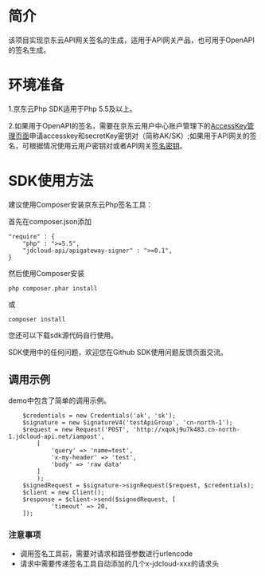# 简介 #
  该项目实现京东云API网关签名的生成，适用于API网关产品，也可用于OpenAPI的签名生成。 
  

# 环境准备 #
 1.京东云Php SDK适用于Php 5.5及以上。

 2.如果用于OpenAPI的签名，需要在京东云用户中心账户管理下的[AccessKey管理页面](https://uc.jdcloud.com/accesskey/index)申请accesskey和secretKey密钥对（简称AK/SK）;如果用于API网关的签名，可根据情况使用云用户密钥对或者API网关[签名密钥](https://docs.jdcloud.com/cn/api-gateway/create-auth)。


# SDK使用方法 #
建议使用Composer安装京东云Php签名工具： 

首先在composer.json添加

	"require" : {
		"php" : ">=5.5",
		"jdcloud-api/apigateway-signer" : ">=0.1",
	}
    

然后使用Composer安装

    php composer.phar install

或

    composer install 

您还可以下载sdk源代码自行使用。

 

SDK使用中的任何问题，欢迎您在Github SDK使用问题反馈页面交流。



## 调用示例 ##
demo中包含了简单的调用示例。

	    $credentials = new Credentials('ak', 'sk');
	    $signature = new SignatureV4('testApiGroup', 'cn-north-1');
	    $request = new Request('POST', 'http://xqokj9u7k483.cn-north-1.jdcloud-api.net/iampost',
            [
                'query' => 'name=test',
                'x-my-header' => 'test',
                'body' => 'raw data'
            ]
            );
 	    $signedRequest = $signature->signRequest($request, $credentials);
	    $client = new Client();
	    $response = $client->send($signedRequest, [
                'timeout' => 20,
	    ]);

### 注意事项
 - 调用签名工具前，需要对请求和路径参数进行urlencode
 - 请求中需要传递签名工具自动添加的几个x-jdcloud-xxx的请求头

